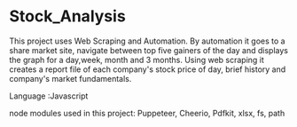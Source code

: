 # Stock_Analysis

This project uses Web Scraping and Automation. By automation it goes to a share market site, navigate between top five gainers of the day and displays the graph for a day,week, month and 3 months. Using web scraping it creates a report file of each company's stock price of day, brief history and company's market fundamentals.

Language :Javascript

node modules used in this project:
Puppeteer,
Cheerio,
Pdfkit,
xlsx,
fs,
path
